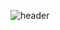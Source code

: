 ![header](https://capsule-render.vercel.app/api?type=waving&color=auto&section=header&text=이나영_깃허브)
